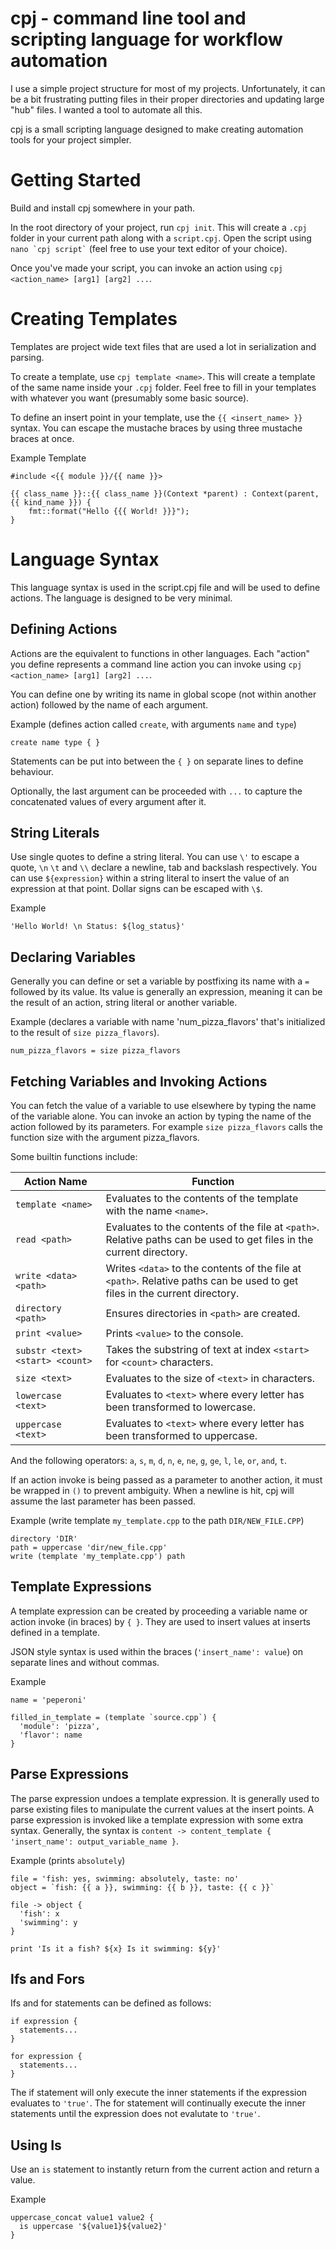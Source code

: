 # cpj - command line tool and scripting language for workflow automation

I use a simple project structure for most of my projects.
Unfortunately, it can be a bit frustrating putting files in their proper directories and updating large "hub" files.
I wanted a tool to automate all this.

cpj is a small scripting language designed to make creating automation tools for your project simpler.

# Getting Started
Build and install cpj somewhere in your path.

In the root directory of your project, run `cpj init`.
This will create a `.cpj` folder in your current path along with a `script.cpj`.
Open the script using `` nano `cpj script` `` (feel free to use your text editor of your choice).

Once you've made your script, you can invoke an action using `cpj <action_name> [arg1] [arg2] ...`.

# Creating Templates
Templates are project wide text files that are used a lot in serialization and parsing.

To create a template, use `cpj template <name>`.
This will create a template of the same name inside your `.cpj` folder.
Feel free to fill in your templates with whatever you want (presumably some basic source).

To define an insert point in your template, use the `{{ <insert_name> }}` syntax.
You can escape the mustache braces by using three mustache braces at once.

Example Template
```
#include <{{ module }}/{{ name }}>

{{ class_name }}::{{ class_name }}(Context *parent) : Context(parent, {{ kind_name }}) {
    fmt::format("Hello {{{ World! }}}");
}
```

# Language Syntax
This language syntax is used in the script.cpj file and will be used to define actions.
The language is designed to be very minimal.

## Defining Actions
Actions are the equivalent to functions in other languages.
Each "action" you define represents a command line action you can invoke using `cpj <action_name> [arg1] [arg2] ...`.

You can define one by writing its name in global scope (not within another action) followed by the name of each argument.

Example (defines action called `create`, with arguments `name` and `type`)
```
create name type { }
```

Statements can be put into between the `{ }` on separate lines to define behaviour.

Optionally, the last argument can be proceeded with `...` to capture the concatenated values of every argument after it.

## String Literals
Use single quotes to define a string literal.
You can use `\'` to escape a quote, `\n` `\t` and `\\` declare a newline, tab and backslash respectively.
You can use `${expression}` within a string literal to insert the value of an expression at that point.
Dollar signs can be escaped with `\$`.

Example
```
'Hello World! \n Status: ${log_status}'
```

## Declaring Variables
Generally you can define or set a variable by postfixing its name with a `=` followed by its value.
Its value is generally an expression, meaning it can be the result of an action, string literal or another variable.

Example (declares a variable with name 'num_pizza_flavors' that's initialized to the result of `size pizza_flavors`).
```
num_pizza_flavors = size pizza_flavors
```

## Fetching Variables and Invoking Actions
You can fetch the value of a variable to use elsewhere by typing the name of the variable alone.
You can invoke an action by typing the name of the action followed by its parameters.
For example `size pizza_flavors` calls the function size with the argument pizza_flavors.

Some builtin functions include:

Action Name | Function
--- | ---
`template <name>` | Evaluates to the contents of the template with the name `<name>`.
`read <path>` | Evaluates to the contents of the file at `<path>`. Relative paths can be used to get files in the current directory.
`write <data> <path>` | Writes `<data>` to the contents of the file at `<path>`. Relative paths can be used to get files in the current directory.
`directory <path>` | Ensures directories in `<path>` are created.
`print <value>` | Prints `<value>` to the console.
`substr <text> <start> <count>` | Takes the substring of text at index `<start>` for `<count>` characters.
`size <text>` | Evaluates to the size of `<text>` in characters.
`lowercase <text>` | Evaluates to `<text>` where every letter has been transformed to lowercase.
`uppercase <text>` | Evaluates to `<text>` where every letter has been transformed to uppercase.

And the following operators: `a`, `s`, `m`, `d`, `n`, `e`, `ne`, `g`, `ge`, `l`, `le`, `or`, `and`, `t`.

If an action invoke is being passed as a parameter to another action, it must be wrapped in `()` to prevent ambiguity.
When a newline is hit, cpj will assume the last parameter has been passed.

Example (write template `my_template.cpp` to the path `DIR/NEW_FILE.CPP`)
```
directory 'DIR'
path = uppercase 'dir/new_file.cpp'
write (template 'my_template.cpp') path
```

## Template Expressions
A template expression can be created by proceeding a variable name or action invoke (in braces) by `{ }`.
They are used to insert values at inserts defined in a template.

JSON style syntax is used within the braces (`'insert_name': value`) on separate lines and without commas.

Example
```
name = 'peperoni'

filled_in_template = (template `source.cpp`) {
  'module': 'pizza',
  'flavor': name
}
```

## Parse Expressions
The parse expression undoes a template expression.
It is generally used to parse existing files to manipulate the current values at the insert points.
A parse expression is invoked like a template expression with some extra syntax.
Generally, the syntax is `content -> content_template { 'insert_name': output_variable_name }`.

Example (prints `absolutely`)
```
file = 'fish: yes, swimming: absolutely, taste: no'
object = `fish: {{ a }}, swimming: {{ b }}, taste: {{ c }}`

file -> object {
  'fish': x
  'swimming': y
}

print 'Is it a fish? ${x} Is it swimming: ${y}'
```

## Ifs and Fors
Ifs and for statements can be defined as follows:
```
if expression {
  statements...
}

for expression {
  statements...
}
```

The if statement will only execute the inner statements if the expression evaluates to `'true'`.
The for statement will continually execute the inner statements until the expression does not evalutate to `'true'`.

## Using Is
Use an `is` statement to instantly return from the current action and return a value.

Example
```
uppercase_concat value1 value2 {
  is uppercase '${value1}${value2}'
}
```
